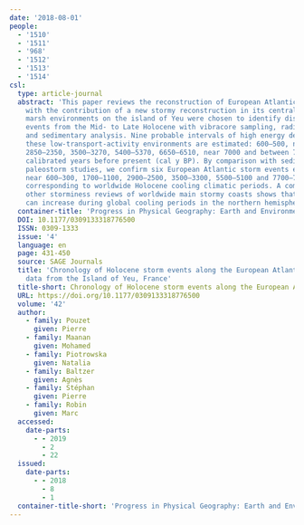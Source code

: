 ```yaml
---
date: '2018-08-01'
people:
  - '1510'
  - '1511'
  - '968'
  - '1512'
  - '1513'
  - '1514'
csl:
  type: article-journal
  abstract: 'This paper reviews the reconstruction of European Atlantic storm events
    with the contribution of a new stormy reconstruction in its central part. Three
    marsh environments on the island of Yeu were chosen to identify disturbing storm
    events from the Mid- to Late Holocene with vibracore sampling, radiocarbon dating
    and sedimentary analysis. Nine probable intervals of high energy deposition in
    these low-transport-activity environments are estimated: 600–500, near 1590, 2100–1950,
    2850–2350, 3500–3270, 5400–5370, 6650–6510, near 7000 and between 7670 and 7470
    calibrated years before present (cal y BP). By comparison with sedimentological
    paleostorm studies, we confirm six European Atlantic storm events estimated at
    near 600–300, 1700–1100, 2900–2500, 3500–3300, 5500–5100 and 7700–7100 cal y BP,
    corresponding to worldwide Holocene cooling climatic periods. A comparison with
    other storminess reviews of worldwide main stormy coasts shows that Holocene storms
    can increase during global cooling periods in the northern hemisphere.'
  container-title: 'Progress in Physical Geography: Earth and Environment'
  DOI: 10.1177/0309133318776500
  ISSN: 0309-1333
  issue: '4'
  language: en
  page: 431-450
  source: SAGE Journals
  title: 'Chronology of Holocene storm events along the European Atlantic coast: New
    data from the Island of Yeu, France'
  title-short: Chronology of Holocene storm events along the European Atlantic coast
  URL: https://doi.org/10.1177/0309133318776500
  volume: '42'
  author:
    - family: Pouzet
      given: Pierre
    - family: Maanan
      given: Mohamed
    - family: Piotrowska
      given: Natalia
    - family: Baltzer
      given: Agnès
    - family: Stéphan
      given: Pierre
    - family: Robin
      given: Marc
  accessed:
    date-parts:
      - - 2019
        - 2
        - 22
  issued:
    date-parts:
      - - 2018
        - 8
        - 1
  container-title-short: 'Progress in Physical Geography: Earth and Environment'
---
```

